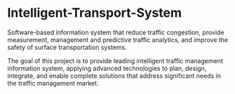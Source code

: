 Intelligent-Transport-System
============================

Software-based information system that reduce traffic congestion, provide measurement, management and predictive traffic analytics, and improve the safety of surface transportation systems.

The goal of this project is to provide leading intelligent traffic management information system, applying advanced technologies to plan, design, integrate, and enable complete solutions that address significant needs in the traffic management market.


[picture]: http://buildipedia.com/media/k2/items/cache/6ac120fd0b4b143822d7f317faca5711_XL.jpg  "ITS"
